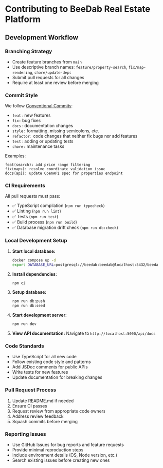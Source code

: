 
# Contributing to BeeDab Real Estate Platform

## Development Workflow

### Branching Strategy
- Create feature branches from `main`
- Use descriptive branch names: `feature/property-search`, `fix/map-rendering`, `chore/update-deps`
- Submit pull requests for all changes
- Require at least one review before merging

### Commit Style
We follow [Conventional Commits](https://www.conventionalcommits.org/):

- `feat:` new features
- `fix:` bug fixes
- `docs:` documentation changes
- `style:` formatting, missing semicolons, etc.
- `refactor:` code changes that neither fix bugs nor add features
- `test:` adding or updating tests
- `chore:` maintenance tasks

Examples:
```
feat(search): add price range filtering
fix(maps): resolve coordinate validation issue
docs(api): update OpenAPI spec for properties endpoint
```

### CI Requirements
All pull requests must pass:
- ✅ TypeScript compilation (`npm run typecheck`)
- ✅ Linting (`npm run lint`)
- ✅ Tests (`npm run test`)
- ✅ Build process (`npm run build`)
- ✅ Database migration drift check (`npm run db:check`)

### Local Development Setup

1. **Start local database:**
   ```bash
   docker compose up -d
   export DATABASE_URL=postgresql://beedab:beedab@localhost:5432/beedab_dev?sslmode=disable
   ```

2. **Install dependencies:**
   ```bash
   npm ci
   ```

3. **Setup database:**
   ```bash
   npm run db:push
   npm run db:seed
   ```

4. **Start development server:**
   ```bash
   npm run dev
   ```

5. **View API documentation:**
   Navigate to `http://localhost:5000/api/docs`

### Code Standards

- Use TypeScript for all new code
- Follow existing code style and patterns
- Add JSDoc comments for public APIs
- Write tests for new features
- Update documentation for breaking changes

### Pull Request Process

1. Update README.md if needed
2. Ensure CI passes
3. Request review from appropriate code owners
4. Address review feedback
5. Squash commits before merging

### Reporting Issues

- Use GitHub Issues for bug reports and feature requests
- Provide minimal reproduction steps
- Include environment details (OS, Node version, etc.)
- Search existing issues before creating new ones
